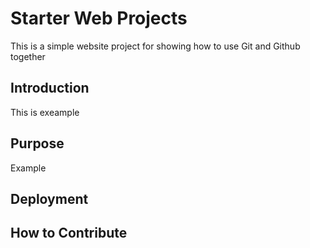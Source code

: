 # Starter Web Projects
This is a simple website project for showing how to use Git and Github together
## Introduction
This is exeample
## Purpose
Example
## Deployment
## How to Contribute